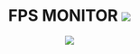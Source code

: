 <h1 align="center"> FPS MONITOR <img src="https://img.icons8.com/color/28/000000/60.png"/> </h1>
 <p align="center"> <img src="https://user-images.githubusercontent.com/87514488/139366283-a897c724-06cb-4210-9b20-64ade803608b.png"> </p>

